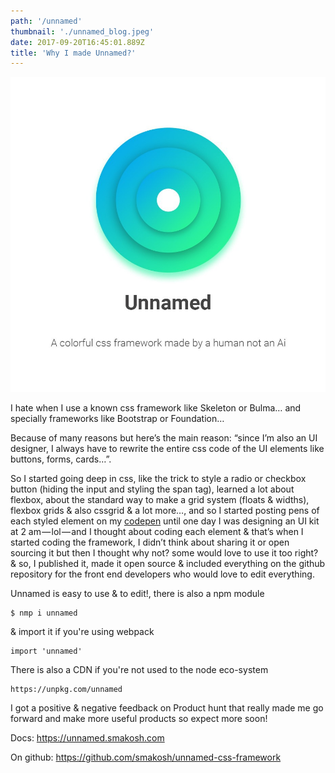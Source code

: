 ```yaml
---
path: '/unnamed'
thumbnail: './unnamed_blog.jpeg'
date: 2017-09-20T16:45:01.889Z
title: 'Why I made Unnamed?'
---
```


![Unnamed](unnamed_blog.jpeg)

I hate when I use a known css framework like Skeleton or Bulma… and specially frameworks like Bootstrap or Foundation…

Because of many reasons but here’s the main reason: “since I’m also an UI designer, I always have to rewrite the entire css code of the UI elements like buttons, forms, cards…”.

So I started going deep in css, like the trick to style a radio or checkbox button (hiding the input and styling the span tag), learned a lot about flexbox, about the standard way to make a grid system (floats & widths), flexbox grids & also cssgrid & a lot more…, and so I started posting pens of each styled element on my [codepen](https://codepen.io/smakosh) until one day I was designing an UI kit at 2 am — lol — and I thought about coding each element & that’s when I started coding the framework, I didn’t think about sharing it or open sourcing it but then I thought why not? some would love to use it too right? & so, I published it, made it open source & included everything on the github repository for the front end developers who would love to edit everything.

Unnamed is easy to use & to edit!, there is also a npm module 

    $ nmp i unnamed

& import it if you're using webpack

    import 'unnamed'

There is also a CDN if you're not used to the node eco-system

    https://unpkg.com/unnamed

I got a positive & negative feedback on Product hunt that really made me go forward and make more useful products so expect more soon!

Docs: https://unnamed.smakosh.com

On github: https://github.com/smakosh/unnamed-css-framework